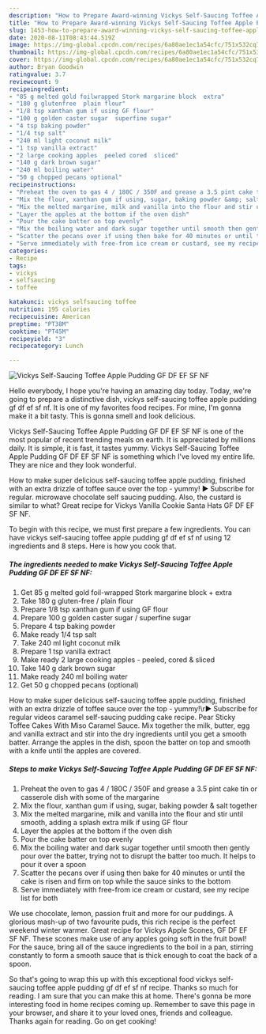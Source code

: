 ```yaml
---
description: "How to Prepare Award-winning Vickys Self-Saucing Toffee Apple Pudding GF DF EF SF NF"
title: "How to Prepare Award-winning Vickys Self-Saucing Toffee Apple Pudding GF DF EF SF NF"
slug: 1453-how-to-prepare-award-winning-vickys-self-saucing-toffee-apple-pudding-gf-df-ef-sf-nf
date: 2020-08-11T08:43:44.519Z
image: https://img-global.cpcdn.com/recipes/6a80ae1ec1a54cfc/751x532cq70/vickys-self-saucing-toffee-apple-pudding-gf-df-ef-sf-nf-recipe-main-photo.jpg
thumbnail: https://img-global.cpcdn.com/recipes/6a80ae1ec1a54cfc/751x532cq70/vickys-self-saucing-toffee-apple-pudding-gf-df-ef-sf-nf-recipe-main-photo.jpg
cover: https://img-global.cpcdn.com/recipes/6a80ae1ec1a54cfc/751x532cq70/vickys-self-saucing-toffee-apple-pudding-gf-df-ef-sf-nf-recipe-main-photo.jpg
author: Bryan Goodwin
ratingvalue: 3.7
reviewcount: 9
recipeingredient:
- "85 g melted gold foilwrapped Stork margarine block  extra"
- "180 g glutenfree  plain flour"
- "1/8 tsp xanthan gum if using GF flour"
- "100 g golden caster sugar  superfine sugar"
- "4 tsp baking powder"
- "1/4 tsp salt"
- "240 ml light coconut milk"
- "1 tsp vanilla extract"
- "2 large cooking apples  peeled cored  sliced"
- "140 g dark brown sugar"
- "240 ml boiling water"
- "50 g chopped pecans optional"
recipeinstructions:
- "Preheat the oven to gas 4 / 180C / 350F and grease a 3.5 pint cake tin or casserole dish with some of the margarine"
- "Mix the flour, xanthan gum if using, sugar, baking powder &amp; salt together"
- "Mix the melted margarine, milk and vanilla into the flour and stir until smooth, adding a splash extra milk if using GF flour"
- "Layer the apples at the bottom if the oven dish"
- "Pour the cake batter on top evenly"
- "Mix the boiling water and dark sugar together until smooth then gently pour over the batter, trying not to disrupt the batter too much. It helps to pour it over a spoon"
- "Scatter the pecans over if using then bake for 40 minutes or until the cake is risen and firm on top while the sauce sinks to the bottom"
- "Serve immediately with free-from ice cream or custard, see my recipe list for both"
categories:
- Recipe
tags:
- vickys
- selfsaucing
- toffee

katakunci: vickys selfsaucing toffee 
nutrition: 195 calories
recipecuisine: American
preptime: "PT38M"
cooktime: "PT45M"
recipeyield: "3"
recipecategory: Lunch

---
```



![Vickys Self-Saucing Toffee Apple Pudding GF DF EF SF NF](https://img-global.cpcdn.com/recipes/6a80ae1ec1a54cfc/751x532cq70/vickys-self-saucing-toffee-apple-pudding-gf-df-ef-sf-nf-recipe-main-photo.jpg)

Hello everybody, I hope you're having an amazing day today. Today, we're going to prepare a distinctive dish, vickys self-saucing toffee apple pudding gf df ef sf nf. It is one of my favorites food recipes. For mine, I'm gonna make it a bit tasty. This is gonna smell and look delicious.

Vickys Self-Saucing Toffee Apple Pudding GF DF EF SF NF is one of the most popular of recent trending meals on earth. It is appreciated by millions daily. It is simple, it is fast, it tastes yummy. Vickys Self-Saucing Toffee Apple Pudding GF DF EF SF NF is something which I've loved my entire life. They are nice and they look wonderful.

How to make super delicious self-saucing toffee apple pudding, finished with an extra drizzle of toffee sauce over the top - yummy! ► Subscribe for regular. microwave chocolate self saucing pudding. Also, the custard is similar to what? Great recipe for Vickys Vanilla Cookie Santa Hats GF DF EF SF NF.


To begin with this recipe, we must first prepare a few ingredients. You can have vickys self-saucing toffee apple pudding gf df ef sf nf using 12 ingredients and 8 steps. Here is how you cook that.

<!--inarticleads1-->

##### The ingredients needed to make Vickys Self-Saucing Toffee Apple Pudding GF DF EF SF NF:

1. Get 85 g melted gold foil-wrapped Stork margarine block + extra
1. Take 180 g gluten-free / plain flour
1. Prepare 1/8 tsp xanthan gum if using GF flour
1. Prepare 100 g golden caster sugar / superfine sugar
1. Prepare 4 tsp baking powder
1. Make ready 1/4 tsp salt
1. Take 240 ml light coconut milk
1. Prepare 1 tsp vanilla extract
1. Make ready 2 large cooking apples - peeled, cored &amp; sliced
1. Take 140 g dark brown sugar
1. Make ready 240 ml boiling water
1. Get 50 g chopped pecans (optional)


How to make super delicious self-saucing toffee apple pudding, finished with an extra drizzle of toffee sauce over the top - yummy!\r► Subscribe for regular videos caramel self-saucing pudding cake recipe. Pear Sticky Toffee Cakes With Miso Caramel Sauce. Mix together the milk, butter, egg and vanilla extract and stir into the dry ingredients until you get a smooth batter. Arrange the apples in the dish, spoon the batter on top and smooth with a knife until the apples are covered. 

<!--inarticleads2-->

##### Steps to make Vickys Self-Saucing Toffee Apple Pudding GF DF EF SF NF:

1. Preheat the oven to gas 4 / 180C / 350F and grease a 3.5 pint cake tin or casserole dish with some of the margarine
1. Mix the flour, xanthan gum if using, sugar, baking powder &amp; salt together
1. Mix the melted margarine, milk and vanilla into the flour and stir until smooth, adding a splash extra milk if using GF flour
1. Layer the apples at the bottom if the oven dish
1. Pour the cake batter on top evenly
1. Mix the boiling water and dark sugar together until smooth then gently pour over the batter, trying not to disrupt the batter too much. It helps to pour it over a spoon
1. Scatter the pecans over if using then bake for 40 minutes or until the cake is risen and firm on top while the sauce sinks to the bottom
1. Serve immediately with free-from ice cream or custard, see my recipe list for both


We use chocolate, lemon, passion fruit and more for our puddings. A glorious mash-up of two favourite puds, this rich recipe is the perfect weekend winter warmer. Great recipe for Vickys Apple Scones, GF DF EF SF NF. These scones make use of any apples going soft in the fruit bowl! For the sauce, bring all of the sauce ingredients to the boil in a pan, stirring constantly to form a smooth sauce that is thick enough to coat the back of a spoon. 

So that's going to wrap this up with this exceptional food vickys self-saucing toffee apple pudding gf df ef sf nf recipe. Thanks so much for reading. I am sure that you can make this at home. There's gonna be more interesting food in home recipes coming up. Remember to save this page in your browser, and share it to your loved ones, friends and colleague. Thanks again for reading. Go on get cooking!
